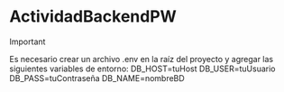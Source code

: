 # ActividadBackendPW
> [!IMPORTANT]
> Es necesario crear un archivo .env en la raíz del proyecto y agregar las siguientes variables de entorno: 
DB_HOST=tuHost
DB_USER=tuUsuario
DB_PASS=tuContraseña
DB_NAME=nombreBD
